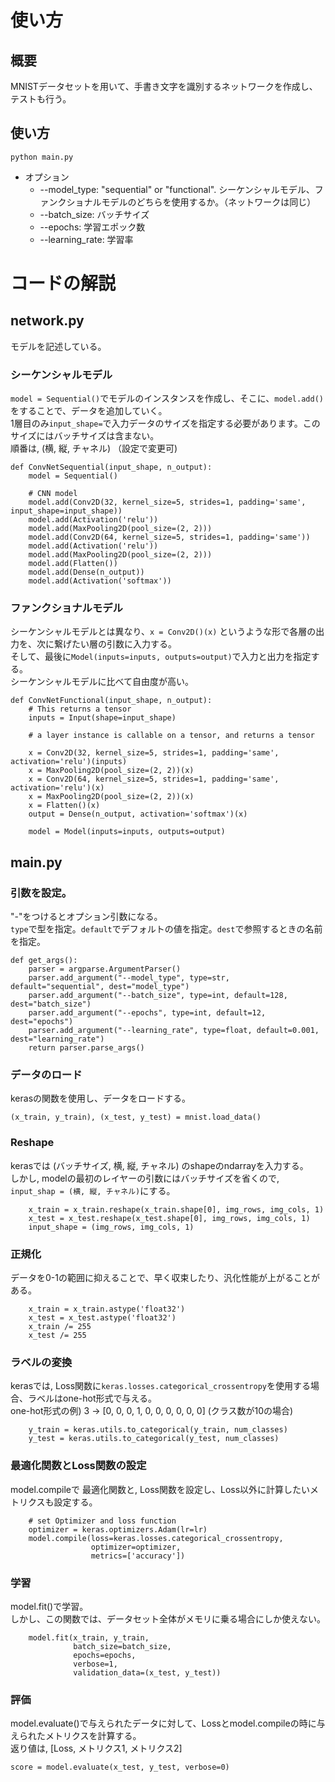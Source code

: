 # 使い方

## 概要
MNISTデータセットを用いて、手書き文字を識別するネットワークを作成し、テストも行う。  

## 使い方

```python main.py```

- オプション
    - --model_type: "sequential" or "functional". シーケンシャルモデル、ファンクショナルモデルのどちらを使用するか。（ネットワークは同じ）
    - --batch_size: バッチサイズ
    - --epochs: 学習エポック数
    - --learning_rate: 学習率

# コードの解説
## network.py

モデルを記述している。

### シーケンシャルモデル

`model = Sequential()`でモデルのインスタンスを作成し、そこに、`model.add()`をすることで、データを追加していく。  
1層目のみ`input_shape=`で入力データのサイズを指定する必要があります。このサイズにはバッチサイズは含まない。  
順番は, (横, 縦, チャネル) （設定で変更可)

```
def ConvNetSequential(input_shape, n_output):
    model = Sequential()

    # CNN model
    model.add(Conv2D(32, kernel_size=5, strides=1, padding='same', input_shape=input_shape))
    model.add(Activation('relu'))
    model.add(MaxPooling2D(pool_size=(2, 2)))
    model.add(Conv2D(64, kernel_size=5, strides=1, padding='same'))
    model.add(Activation('relu'))
    model.add(MaxPooling2D(pool_size=(2, 2)))
    model.add(Flatten())
    model.add(Dense(n_output))
    model.add(Activation('softmax'))
```

### ファンクショナルモデル

シーケンシャルモデルとは異なり、`x = Conv2D()(x)` というような形で各層の出力を、次に繋げたい層の引数に入力する。  
そして、最後に`Model(inputs=inputs, outputs=output)`で入力と出力を指定する。  
シーケンシャルモデルに比べて自由度が高い。

```
def ConvNetFunctional(input_shape, n_output):
    # This returns a tensor
    inputs = Input(shape=input_shape)

    # a layer instance is callable on a tensor, and returns a tensor

    x = Conv2D(32, kernel_size=5, strides=1, padding='same', activation='relu')(inputs)
    x = MaxPooling2D(pool_size=(2, 2))(x)
    x = Conv2D(64, kernel_size=5, strides=1, padding='same', activation='relu')(x)
    x = MaxPooling2D(pool_size=(2, 2))(x)
    x = Flatten()(x)
    output = Dense(n_output, activation='softmax')(x)

    model = Model(inputs=inputs, outputs=output)
```

## main.py
### 引数を設定。
"-"をつけるとオプション引数になる。  
`type`で型を指定。`default`でデフォルトの値を指定。`dest`で参照するときの名前を指定。

```
def get_args():
    parser = argparse.ArgumentParser()
    parser.add_argument("--model_type", type=str, default="sequential", dest="model_type")
    parser.add_argument("--batch_size", type=int, default=128, dest="batch_size")
    parser.add_argument("--epochs", type=int, default=12, dest="epochs")
    parser.add_argument("--learning_rate", type=float, default=0.001, dest="learning_rate")
    return parser.parse_args()
```

### データのロード

kerasの関数を使用し、データをロードする。

```
(x_train, y_train), (x_test, y_test) = mnist.load_data()
```

### Reshape

kerasでは (バッチサイズ, 横, 縦, チャネル) のshapeのndarrayを入力する。  
しかし, modelの最初のレイヤーの引数にはバッチサイズを省くので, `input_shap = (横, 縦, チャネル)`にする。

```
    x_train = x_train.reshape(x_train.shape[0], img_rows, img_cols, 1)
    x_test = x_test.reshape(x_test.shape[0], img_rows, img_cols, 1)
    input_shape = (img_rows, img_cols, 1)
```

### 正規化

データを0-1の範囲に抑えることで、早く収束したり、汎化性能が上がることがある。

```
    x_train = x_train.astype('float32')
    x_test = x_test.astype('float32')
    x_train /= 255
    x_test /= 255
```

### ラベルの変換

kerasでは, Loss関数に`keras.losses.categorical_crossentropy`を使用する場合、ラベルはone-hot形式で与える。  
one-hot形式の例) 3 → [0, 0, 0, 1, 0, 0, 0, 0, 0, 0] (クラス数が10の場合)

```
    y_train = keras.utils.to_categorical(y_train, num_classes)
    y_test = keras.utils.to_categorical(y_test, num_classes)
```

### 最適化関数とLoss関数の設定

model.compileで 最適化関数と, Loss関数を設定し、Loss以外に計算したいメトリクスも設定する。

```
    # set Optimizer and loss function
    optimizer = keras.optimizers.Adam(lr=lr)
    model.compile(loss=keras.losses.categorical_crossentropy,
                  optimizer=optimizer,
                  metrics=['accuracy'])
```

### 学習

model.fit()で学習。  
しかし、この関数では、データセット全体がメモリに乗る場合にしか使えない。

```
    model.fit(x_train, y_train,
              batch_size=batch_size,
              epochs=epochs,
              verbose=1,
              validation_data=(x_test, y_test))
```

### 評価

model.evaluate()で与えられたデータに対して、Lossとmodel.compileの時に与えられたメトリクスを計算する。  
返り値は, [Loss, メトリクス1, メトリクス2]

```
score = model.evaluate(x_test, y_test, verbose=0)
```
